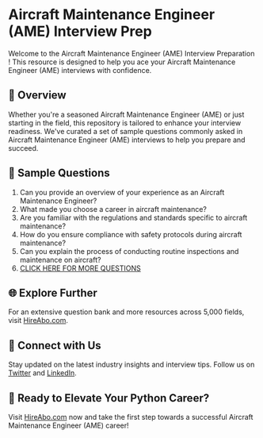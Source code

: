 # Aircraft Maintenance Engineer (AME) Interview Prep

Welcome to the Aircraft Maintenance Engineer (AME) Interview Preparation ! This resource is designed to help you ace your Aircraft Maintenance Engineer (AME) interviews with confidence.

## 🚀 Overview

Whether you're a seasoned Aircraft Maintenance Engineer (AME) or just starting in the field, this repository is tailored to enhance your interview readiness. We've curated a set of sample questions commonly asked in Aircraft Maintenance Engineer (AME) interviews to help you prepare and succeed.

## 📝 Sample Questions

1. Can you provide an overview of your experience as an Aircraft Maintenance Engineer?
2. What made you choose a career in aircraft maintenance?
3. Are you familiar with the regulations and standards specific to aircraft maintenance?
4. How do you ensure compliance with safety protocols during aircraft maintenance?
5. Can you explain the process of conducting routine inspections and maintenance on aircraft?
6. [CLICK HERE FOR MORE QUESTIONS](https://hireabo.com/job/14_3_4/Aircraft%20Maintenance%20Engineer%20AME)

## 🌐 Explore Further

For an extensive question bank and more resources across 5,000 fields, visit [HireAbo.com](https://www.hireabo.com).

## 📱 Connect with Us

Stay updated on the latest industry insights and interview tips. Follow us on [Twitter](https://twitter.com/hireabo) and [LinkedIn](https://www.linkedin.com/in/hire-abo-3609972a8/).

## 🚀 Ready to Elevate Your Python Career?

Visit [HireAbo.com](https://www.hireabo.com) now and take the first step towards a successful Aircraft Maintenance Engineer (AME) career!